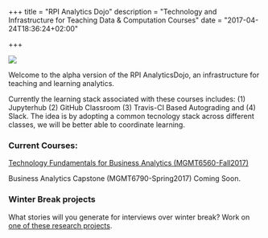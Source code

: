 +++
title = "RPI Analytics Dojo"
description = "Technology and Infrastructure for Teaching Data & Computation Courses"
date = "2017-04-24T18:36:24+02:00"

+++

![](/images/dojo.png)

Welcome to the alpha version of the RPI AnalyticsDojo, an infrastructure for teaching and learning analytics.

Currently the learning stack associated with these courses includes: (1) Jupyterhub (2) GitHub Classroom (3) Travis-CI Based Autograding and (4) Slack. The idea is by adopting a common tecnology stack across different classes, we will be better able to coordinate learning.

### Current Courses:

[Technology Fundamentals for Business Analytics (MGMT6560-Fall2017)](/mgmt6560/)

Business Analytics Capstone (MGMT6790-Spring2017) Coming Soon.

### Winter Break projects

What stories will you generate for interviews over winter break? Work on [one of these research projects](/proposals/winterbreak).

